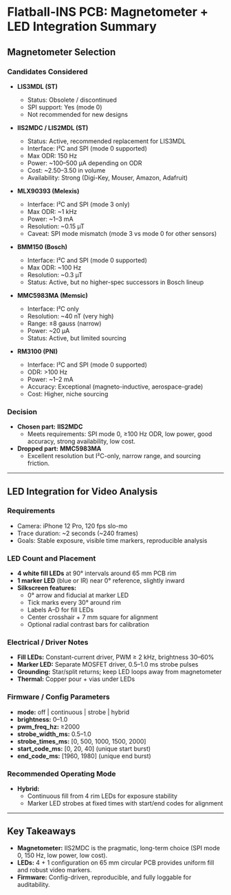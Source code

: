 # Flatball-INS PCB: Magnetometer + LED Integration Summary

## Magnetometer Selection

### Candidates Considered
- **LIS3MDL (ST)**
  - Status: Obsolete / discontinued
  - SPI support: Yes (mode 0)
  - Not recommended for new designs

- **IIS2MDC / LIS2MDL (ST)**
  - Status: Active, recommended replacement for LIS3MDL
  - Interface: I²C and SPI (mode 0 supported)
  - Max ODR: 150 Hz
  - Power: ~100–500 µA depending on ODR
  - Cost: ~$2.50–$3.50 in volume
  - Availability: Strong (Digi-Key, Mouser, Amazon, Adafruit)

- **MLX90393 (Melexis)**
  - Interface: I²C and SPI (mode 3 only)
  - Max ODR: ~1 kHz
  - Power: ~1–3 mA
  - Resolution: ~0.15 µT
  - Caveat: SPI mode mismatch (mode 3 vs mode 0 for other sensors)

- **BMM150 (Bosch)**
  - Interface: I²C and SPI (mode 0 supported)
  - Max ODR: ~100 Hz
  - Resolution: ~0.3 µT
  - Status: Active, but no higher-spec successors in Bosch lineup

- **MMC5983MA (Memsic)**
  - Interface: I²C only
  - Resolution: ~40 nT (very high)
  - Range: ±8 gauss (narrow)
  - Power: ~20 µA
  - Status: Active, but limited sourcing

- **RM3100 (PNI)**
  - Interface: I²C and SPI (mode 0 supported)
  - ODR: >100 Hz
  - Power: ~1–2 mA
  - Accuracy: Exceptional (magneto-inductive, aerospace-grade)
  - Cost: Higher, niche sourcing

### Decision
- **Chosen part:** **IIS2MDC**  
  - Meets requirements: SPI mode 0, ≥100 Hz ODR, low power, good accuracy, strong availability, low cost.
- **Dropped part:** **MMC5983MA**  
  - Excellent resolution but I²C-only, narrow range, and sourcing friction.

---

## LED Integration for Video Analysis

### Requirements
- Camera: iPhone 12 Pro, 120 fps slo-mo
- Trace duration: ~2 seconds (~240 frames)
- Goals: Stable exposure, visible time markers, reproducible analysis

### LED Count and Placement
- **4 white fill LEDs** at 90° intervals around 65 mm PCB rim
- **1 marker LED** (blue or IR) near 0° reference, slightly inward
- **Silkscreen features:**
  - 0° arrow and fiducial at marker LED
  - Tick marks every 30° around rim
  - Labels A–D for fill LEDs
  - Center crosshair + 7 mm square for alignment
  - Optional radial contrast bars for calibration

### Electrical / Driver Notes
- **Fill LEDs:** Constant-current driver, PWM ≥ 2 kHz, brightness 30–60%
- **Marker LED:** Separate MOSFET driver, 0.5–1.0 ms strobe pulses
- **Grounding:** Star/split returns; keep LED loops away from magnetometer
- **Thermal:** Copper pour + vias under LEDs

### Firmware / Config Parameters
- **mode:** off | continuous | strobe | hybrid
- **brightness:** 0–1.0
- **pwm_freq_hz:** ≥2000
- **strobe_width_ms:** 0.5–1.0
- **strobe_times_ms:** [0, 500, 1000, 1500, 2000]
- **start_code_ms:** [0, 20, 40] (unique start burst)
- **end_code_ms:** [1960, 1980] (unique end burst)

### Recommended Operating Mode
- **Hybrid:**  
  - Continuous fill from 4 rim LEDs for exposure stability  
  - Marker LED strobes at fixed times with start/end codes for alignment  

---

## Key Takeaways
- **Magnetometer:** IIS2MDC is the pragmatic, long-term choice (SPI mode 0, 150 Hz, low power, low cost).  
- **LEDs:** 4 + 1 configuration on 65 mm circular PCB provides uniform fill and robust video markers.  
- **Firmware:** Config-driven, reproducible, and fully loggable for auditability.  
